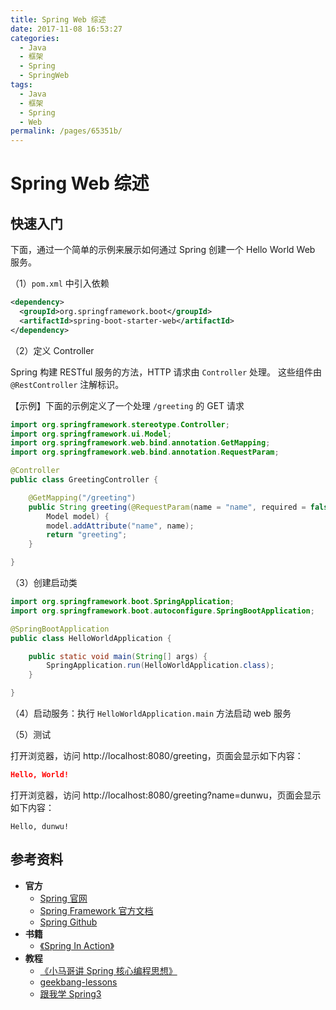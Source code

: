 ```yaml
---
title: Spring Web 综述
date: 2017-11-08 16:53:27
categories:
  - Java
  - 框架
  - Spring
  - SpringWeb
tags:
  - Java
  - 框架
  - Spring
  - Web
permalink: /pages/65351b/
---
```


# Spring Web 综述

## 快速入门

下面，通过一个简单的示例来展示如何通过 Spring 创建一个 Hello World Web 服务。

（1）`pom.xml` 中引入依赖

```xml
<dependency>
  <groupId>org.springframework.boot</groupId>
  <artifactId>spring-boot-starter-web</artifactId>
</dependency>
```

（2）定义 Controller

Spring 构建 RESTful 服务的方法，HTTP 请求由 `Controller` 处理。 这些组件由 `@RestController` 注解标识。

【示例】下面的示例定义了一个处理 `/greeting` 的 GET 请求

```java
import org.springframework.stereotype.Controller;
import org.springframework.ui.Model;
import org.springframework.web.bind.annotation.GetMapping;
import org.springframework.web.bind.annotation.RequestParam;

@Controller
public class GreetingController {

    @GetMapping("/greeting")
    public String greeting(@RequestParam(name = "name", required = false, defaultValue = "World") String name,
        Model model) {
        model.addAttribute("name", name);
        return "greeting";
    }

}
```

（3）创建启动类

```java
import org.springframework.boot.SpringApplication;
import org.springframework.boot.autoconfigure.SpringBootApplication;

@SpringBootApplication
public class HelloWorldApplication {

    public static void main(String[] args) {
        SpringApplication.run(HelloWorldApplication.class);
    }

}
```

（4）启动服务：执行 `HelloWorldApplication.main` 方法启动 web 服务

（5）测试

打开浏览器，访问 http://localhost:8080/greeting，页面会显示如下内容：

```json
Hello, World!
```

打开浏览器，访问 http://localhost:8080/greeting?name=dunwu，页面会显示如下内容：

```
Hello, dunwu!
```

## 参考资料

- **官方**
  - [Spring 官网](https://spring.io/)
  - [Spring Framework 官方文档](https://docs.spring.io/spring-framework/docs/current/spring-framework-reference/index.html)
  - [Spring Github](https://github.com/spring-projects/spring-framework)
- **书籍**
  - [《Spring In Action》](https://item.jd.com/12622829.html)
- **教程**
  - [《小马哥讲 Spring 核心编程思想》](https://time.geekbang.org/course/intro/265)
  - [geekbang-lessons](https://github.com/geektime-geekbang/geekbang-lessons)
  - [跟我学 Spring3](http://jinnianshilongnian.iteye.com/blog/1482071)
